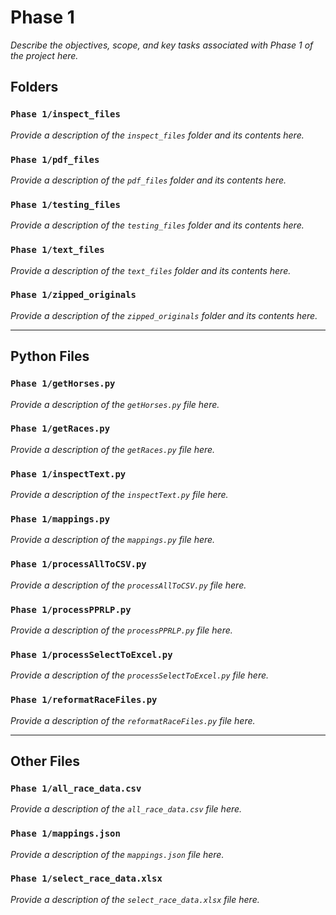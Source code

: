 # Phase 1
*Describe the objectives, scope, and key tasks associated with Phase 1 of the project here.*

## Folders

### `Phase 1/inspect_files`
*Provide a description of the `inspect_files` folder and its contents here.*

### `Phase 1/pdf_files`
*Provide a description of the `pdf_files` folder and its contents here.*

### `Phase 1/testing_files`
*Provide a description of the `testing_files` folder and its contents here.*

### `Phase 1/text_files`
*Provide a description of the `text_files` folder and its contents here.*

### `Phase 1/zipped_originals`
*Provide a description of the `zipped_originals` folder and its contents here.*

---

## Python Files

### `Phase 1/getHorses.py`
*Provide a description of the `getHorses.py` file here.*

### `Phase 1/getRaces.py`
*Provide a description of the `getRaces.py` file here.*

### `Phase 1/inspectText.py`
*Provide a description of the `inspectText.py` file here.*

### `Phase 1/mappings.py`
*Provide a description of the `mappings.py` file here.*

### `Phase 1/processAllToCSV.py`
*Provide a description of the `processAllToCSV.py` file here.*

### `Phase 1/processPPRLP.py`
*Provide a description of the `processPPRLP.py` file here.*

### `Phase 1/processSelectToExcel.py`
*Provide a description of the `processSelectToExcel.py` file here.*

### `Phase 1/reformatRaceFiles.py`
*Provide a description of the `reformatRaceFiles.py` file here.*

---

## Other Files

### `Phase 1/all_race_data.csv`
*Provide a description of the `all_race_data.csv` file here.*

### `Phase 1/mappings.json`
*Provide a description of the `mappings.json` file here.*

### `Phase 1/select_race_data.xlsx`
*Provide a description of the `select_race_data.xlsx` file here.*
